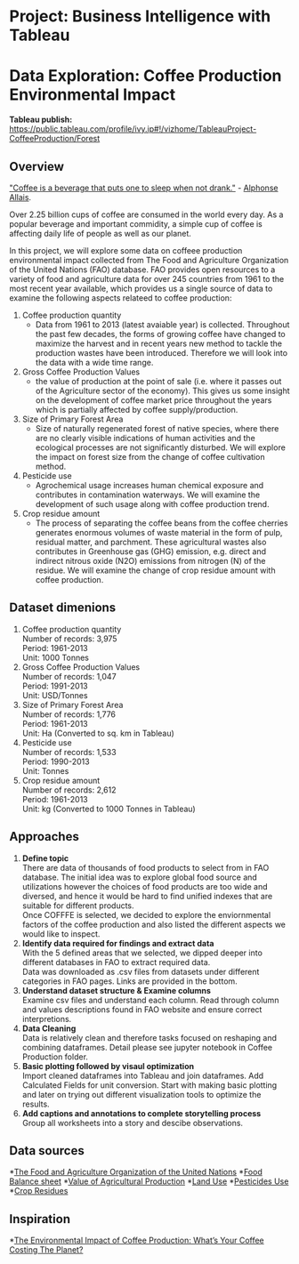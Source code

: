 # Project: Business Intelligence with Tableau


# Data Exploration: Coffee Production Environmental Impact
**Tableau publish:**<br/>
https://public.tableau.com/profile/ivy.ip#!/vizhome/TableauProject-CoffeeProduction/Forest


## Overview

["Coffee is a beverage that puts one to sleep when not drank."](https://www.thebaristalife.com/blogs/blog/barista-lifes-top-117-coffee-quotes) - [Alphonse Allais](https://en.wikipedia.org/wiki/Alphonse_Allais). 

Over 2.25 billion cups of coffee are consumed in the world every day. As a popular beverage and important commidity, a simple cup of coffee is affecting daily life of people as well as our planet. 

In this project, we will explore some data on coffeee production environmental impact collected from The Food and Agriculture Organization of the United Nations (FAO) database. FAO provides open resources to a variety of food and agriculture data for over 245 countries from 1961 to the most recent year available, which provides us a single source of data to examine the following aspects relateed to coffee production:

1. Coffee production quantity 
    - Data from 1961 to 2013 (latest avaiable year) is collected. Throughout the past few decades, the forms of growing coffee have changed to maximize the harvest and in recent years new method to tackle the production wastes have been introduced. Therefore we will look into the data with a wide time range. 
2. Gross Coffee Production Values 
    - the value of production at the point of sale (i.e. where it passes out of the Agriculture sector of the economy). This gives us some insight on the development of coffee market price throughout the years which is partially affected by coffee supply/production. 
3. Size of Primary Forest Area 
    - Size of naturally regenerated forest of native species, where there are no clearly visible indications of human activities and the ecological processes are not significantly disturbed. We will explore the impact on forest size from the change of coffee cultivation method. 
4. Pesticide use 
    - Agrochemical usage increases human chemical exposure and contributes in contamination waterways. We will examine the development of such usage along with coffee production trend. 
5. Crop residue amount  
    - The process of separating the coffee beans from the coffee cherries generates enormous volumes of waste material in the form of pulp, residual matter, and parchment. These agricultural wastes also contributes in Greenhouse gas (GHG) emission, e.g. direct and indirect nitrous oxide (N2O) emissions from nitrogen (N) of the residue. We will examine the change of crop residue amount with coffee production. 



## Dataset dimenions<br/>
1. Coffee production quantity <br/>
    Number of records: 3,975<br/>
    Period: 1961-2013<br/>
    Unit: 1000 Tonnes<br/>
2. Gross Coffee Production Values <br/>
    Number of records: 1,047<br/>
    Period: 1991-2013<br/>
    Unit: USD/Tonnes<br/>
3. Size of Primary Forest Area <br/>
    Number of records: 1,776<br/>
    Period: 1961-2013<br/>
    Unit: Ha (Converted to sq. km in Tableau)<br/>
4. Pesticide use <br/>
    Number of records: 1,533<br/>
    Period: 1990-2013<br/>
    Unit: Tonnes<br/>
5. Crop residue amount <br/>
    Number of records: 2,612<br/>
    Period: 1961-2013<br/>
    Unit: kg (Converted to 1000 Tonnes in Tableau)



## Approaches 

1. **Define topic**<br/>
    There are data of thousands of food products to select from in FAO database. The initial idea was to explore global food source and utilizations however the choices of food products are too wide and diversed, and hence it would be hard to find unified indexes that are suitable for different products. <br/>
    Once COFFFE is selected, we decided to explore the enviornmental factors of the coffee production and also listed the different aspects we would like to inspect. 
2. **Identify data required for findings and extract data**<br/>
    With the 5 defined areas that we selected, we dipped deeper into different databases in FAO to extract required data. <br/>
    Data was downloaded as .csv files from datasets under different categories in FAO pages. Links are provided in the bottom. 
3. **Understand dataset structure & Examine columns**<br/>
    Examine csv files and understand each column. Read through column and values descriptions found in FAO website and ensure correct interpretions.
4. **Data Cleaning**<br/>
    Data is relatively clean and therefore tasks focused on reshaping and combining dataframes. Detail please see jupyter notebook in Coffee Production folder. 
5. **Basic plotting followed by visaul optimization**<br/>
    Import cleaned dataframes into Tableau and join dataframes. Add Calculated Fields for unit conversion. Start with making basic plotting and later on trying out different visualization tools to optimize the results. 
6. **Add captions and annotations to complete storytelling process**<br/>
    Group all worksheets into a story and descibe observations. 



## Data sources
*[The Food and Agriculture Organization of the United Nations](http://www.fao.org/home/en)
*[Food Balance sheet](http://www.fao.org/faostat/en/#data/FBS) 
*[Value of Agricultural Production](http://www.fao.org/faostat/en/#data/QV)
*[Land Use](http://www.fao.org/faostat/en/#data/RL)
*[Pesticides Use](http://www.fao.org/faostat/en/#data/RP)
*[Crop Residues](http://www.fao.org/faostat/en/#data/GA)



## Inspiration
*[The Environmental Impact of Coffee Production: What’s Your Coffee Costing The Planet?](https://www.sustainablebusinesstoolkit.com/environmental-impact-coffee-trade/)